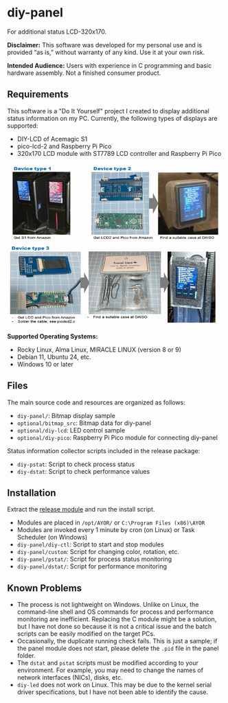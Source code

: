 # diy-panel
For additional status LCD-320x170.

**Disclaimer:** This software was developed for my personal use and is provided “as is,” without warranty of any kind. Use it at your own risk.

**Intended Audience:** Users with experience in C programming and basic hardware assembly. Not a finished consumer product.

## Requirements

This software is a "Do It Yourself" project I created to display additional status information on my PC. Currently, the following types of displays are supported:

- DIY-LCD of Acemagic S1
- pico-lcd-2 and Raspberry Pi Pico
- 320x170 LCD module with ST7789 LCD controller and Raspberry Pi Pico

![Fig1](/optional/fig1.png)

**Supported Operating Systems:**

- Rocky Linux, Alma Linux, MIRACLE LINUX (version 8 or 9)
- Debian 11, Ubuntu 24, etc.
- Windows 10 or later

## Files

The main source code and resources are organized as follows:

- `diy-panel/`: Bitmap display sample
- `optional/bitmap_src`: Bitmap data for diy-panel
- `optional/diy-lcd`: LED control sample
- `optional/diy-pico`: Raspberry Pi Pico module for connecting diy-panel

Status information collector scripts included in the release package:

- `diy-pstat`: Script to check process status
- `diy-dstat`: Script to check performance values

## Installation

Extract the [release module](https://github.com/k-kato-dc/diy-panel/releases) and run the install script.

- Modules are placed in `/opt/AYOR/` or `C:\Program Files (x86)\AYOR`
- Modules are invoked every 1 minute by cron (on Linux) or Task Scheduler (on Windows)
- `diy-panel/diy-ctl`: Script to start and stop modules
- `diy-panel/custom`: Script for changing color, rotation, etc.
- `diy-panel/pstat/`: Script for process status monitoring
- `diy-panel/dstat/`: Script for performance monitoring

## Known Problems

- The process is not lightweight on Windows. Unlike on Linux, the command-line shell and OS commands for process and performance monitoring are inefficient. Replacing the C module might be a solution, but I have not done so because it is not a critical issue and the batch scripts can be easily modified on the target PCs.
- Occasionally, the duplicate running check fails. This is just a sample; if the panel module does not start, please delete the `.pid` file in the panel folder.
- The `dstat` and `pstat` scripts must be modified according to your environment. For example, you may need to change the names of network interfaces (NICs), disks, etc.
- `diy-led` does not work on Linux. This may be due to the kernel serial driver specifications, but I have not been able to identify the cause.
